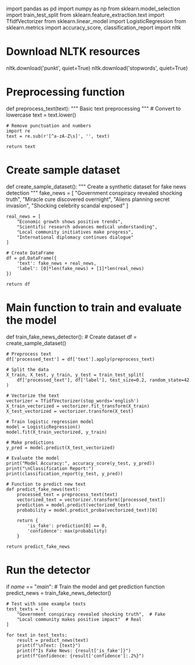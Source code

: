 import pandas as pd
import numpy as np
from sklearn.model_selection import train_test_split
from sklearn.feature_extraction.text import TfidfVectorizer
from sklearn.linear_model import LogisticRegression
from sklearn.metrics import accuracy_score, classification_report
import nltk

# Download NLTK resources
nltk.download('punkt', quiet=True)
nltk.download('stopwords', quiet=True)

# Preprocessing function
def preprocess_text(text):
    """
    Basic text preprocessing
    """
    # Convert to lowercase
    text = text.lower()
    
    # Remove punctuation and numbers
    import re
    text = re.sub(r'[^a-zA-Z\s]', '', text)
    
    return text

# Create sample dataset
def create_sample_dataset():
    """
    Create a synthetic dataset for fake news detection
    """
    fake_news = [
        "Government conspiracy revealed shocking truth",
        "Miracle cure discovered overnight",
        "Aliens planning secret invasion",
        "Shocking celebrity scandal exposed"
    ]
    
    real_news = [
        "Economic growth shows positive trends",
        "Scientific research advances medical understanding",
        "Local community initiatives make progress",
        "International diplomacy continues dialogue"
    ]
    
    # Create DataFrame
    df = pd.DataFrame({
        'text': fake_news + real_news,
        'label': [0]*len(fake_news) + [1]*len(real_news)
    })
    
    return df

# Main function to train and evaluate the model
def train_fake_news_detector():
    # Create dataset
    df = create_sample_dataset()
    
    # Preprocess text
    df['processed_text'] = df['text'].apply(preprocess_text)
    
    # Split the data
    X_train, X_test, y_train, y_test = train_test_split(
        df['processed_text'], df['label'], test_size=0.2, random_state=42
    )
    
    # Vectorize the text
    vectorizer = TfidfVectorizer(stop_words='english')
    X_train_vectorized = vectorizer.fit_transform(X_train)
    X_test_vectorized = vectorizer.transform(X_test)
    
    # Train logistic regression model
    model = LogisticRegression()
    model.fit(X_train_vectorized, y_train)
    
    # Make predictions
    y_pred = model.predict(X_test_vectorized)
    
    # Evaluate the model
    print("Model Accuracy:", accuracy_score(y_test, y_pred))
    print("\nClassification Report:")
    print(classification_report(y_test, y_pred))
    
    # Function to predict new text
    def predict_fake_news(text):
        processed_text = preprocess_text(text)
        vectorized_text = vectorizer.transform([processed_text])
        prediction = model.predict(vectorized_text)
        probability = model.predict_proba(vectorized_text)[0]
        
        return {
            'is_fake': prediction[0] == 0,
            'confidence': max(probability)
        }
    
    return predict_fake_news

# Run the detector
if _name_ == "_main_":
    # Train the model and get prediction function
    predict_news = train_fake_news_detector()
    
    # Test with some example texts
    test_texts = [
        "Government conspiracy revealed shocking truth",  # Fake
        "Local community makes positive impact"  # Real
    ]
    
    for text in test_texts:
        result = predict_news(text)
        print(f"\nText: {text}")
        print(f"Is Fake News: {result['is_fake']}")
        print(f"Confidence: {result['confidence']:.2%}")
